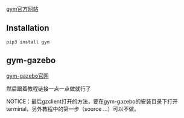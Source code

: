 [gym官方网站](http://gym.openai.com/docs/#getting-started-with-gym)

## Installation
```
pip3 install gym
```

## gym-gazebo
[gym-gazebo官网](https://github.com/erlerobot/gym-gazebo/)

然后跟着教程链接一点一点做就行了

NOTICE：最后gzclient打开的方法，要在gym-gazebo的安装目录下打开terminal，另外教程中的第一步（source ...）可以不做。
